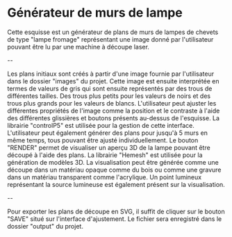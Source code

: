 # Générateur de murs de lampe

Cette esquisse est un générateur de plans de murs de lampes de chevets de type "lampe fromage" représentant une image donné par l'utilisateur pouvant être lu par une machine à découpe laser.

--

Les plans initiaux sont créés à partir d'une image fournie par l'utilisateur dans le dossier "images" du projet. Cette image est ensuite interprétée en termes de valeurs de gris qui sont ensuite représentés par des trous de différentes tailles. Des trous plus petits pour les valeurs de noirs et des trous plus grands pour les valeurs de blancs. L'utilisateur peut ajuster les différentes propriétés de l'image comme la position et le contraste à l'aide des différentes glissières et boutons présents au-dessus de l'esquisse. La librairie "controlP5" est utilisée pour la gestion de cette interface. L'utilisateur peut également générer des plans pour jusqu'à 5 murs en même temps, tous pouvant être ajusté individuellement. Le bouton "RENDER" permet de visualiser un aperçu 3D de la lampe pouvant être découpé à l'aide des plans. La librairie "Hemesh" est utilisée pour la génération de modèles 3D. La visualisation peut être générée comme une découpe dans un matériau opaque comme du bois ou comme une gravure dans un matériau transparent comme l'acrylique. Un point lumineux représentant la source lumineuse est également présent sur la visualisation.

--

Pour exporter les plans de découpe en SVG, il suffit de cliquer sur le bouton "SAVE" situé sur l'interface d'ajustement. Le fichier sera enregistré dans le dossier "output" du projet.
